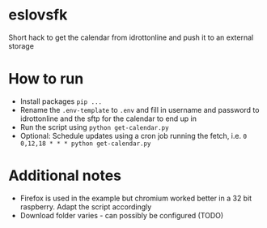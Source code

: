 # eslovsfk
Short hack to get the calendar from idrottonline and push it to an external storage

# How to run

* Install packages `pip ...`
* Rename the `.env-template` to `.env` and fill in username and password to idrottonline and the sftp for the calendar to end up in
* Run the script using `python get-calendar.py`
* Optional: Schedule updates using a cron job running the fetch, i.e. `0 0,12,18 * * * python get-calendar.py`

# Additional notes

* Firefox is used in the example but chromium worked better in a 32 bit raspberry. Adapt the script accordingly
* Download folder varies - can possibly be configured (TODO)

